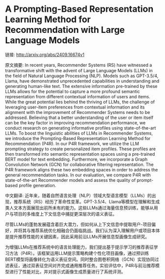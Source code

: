 # A Prompting-Based Representation Learning Method for Recommendation with Large Language Models

链接: http://arxiv.org/abs/2409.16674v1

原文摘要:
In recent years, Recommender Systems (RS) have witnessed a transformative
shift with the advent of Large Language Models (LLMs) in the field of Natural
Language Processing (NLP). Models such as GPT-3.5/4, Llama, have demonstrated
unprecedented capabilities in understanding and generating human-like text. The
extensive information pre-trained by these LLMs allows for the potential to
capture a more profound semantic representation from different contextual
information of users and items.
  While the great potential lies behind the thriving of LLMs, the challenge of
leveraging user-item preferences from contextual information and its alignment
with the improvement of Recommender Systems needs to be addressed. Believing
that a better understanding of the user or item itself can be the key factor in
improving recommendation performance, we conduct research on generating
informative profiles using state-of-the-art LLMs.
  To boost the linguistic abilities of LLMs in Recommender Systems, we
introduce the Prompting-Based Representation Learning Method for Recommendation
(P4R). In our P4R framework, we utilize the LLM prompting strategy to create
personalized item profiles. These profiles are then transformed into semantic
representation spaces using a pre-trained BERT model for text embedding.
Furthermore, we incorporate a Graph Convolution Network (GCN) for collaborative
filtering representation. The P4R framework aligns these two embedding spaces
in order to address the general recommendation tasks. In our evaluation, we
compare P4R with state-of-the-art Recommender models and assess the quality of
prompt-based profile generation.

中文翻译:
近年来，随着自然语言处理（NLP）领域大型语言模型（LLMs）的出现，推荐系统（RS）经历了革命性变革。GPT-3.5/4、Llama等模型在理解和生成类人文本方面展现出前所未有的能力。这些LLMs通过海量信息预训练，能够从用户与项目的多维度上下文信息中捕捉更深层次的语义表征。

尽管LLMs的蓬勃发展蕴含着巨大潜力，但如何从上下文信息中提取用户-项目偏好，并将其与推荐系统优化相融合仍面临挑战。我们认为深入理解用户或项目本体是提升推荐性能的关键因素，因此采用前沿LLMs开展信息型画像生成研究。

为增强LLMs在推荐系统中的语言处理能力，我们提出基于提示学习的推荐表征学习方法（P4R）。该框架运用LLM提示策略构建个性化项目画像，通过预训练BERT模型将画像转化为语义表征空间。同时整合图卷积网络（GCN）实现协同过滤表征，通过双表征空间对齐完成通用推荐任务。实验评估中，P4R与前沿推荐模型进行了性能对比，并对提示式画像生成质量进行了系统评测。
